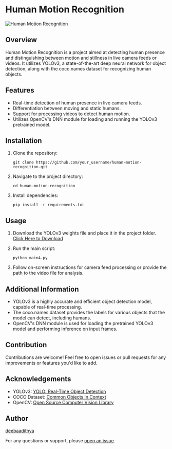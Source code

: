 # Human Motion Recognition

![Human Motion Recognition](https://img.shields.io/badge/status-active-brightgreen.svg)

## Overview
Human Motion Recognition is a project aimed at detecting human presence and distinguishing between motion and stillness in live camera feeds or videos. It utilizes YOLOv3, a state-of-the-art deep neural network for object detection, along with the coco.names dataset for recognizing human objects.

## Features
- Real-time detection of human presence in live camera feeds.
- Differentiation between moving and static humans.
- Support for processing videos to detect human motion.
- Utilizes OpenCV's DNN module for loading and running the YOLOv3 pretrained model.

## Installation
1. Clone the repository:

    ```
    git clone https://github.com/your_username/human-motion-recognition.git
    ```

2. Navigate to the project directory:

    ```
    cd human-motion-recognition
    ```

3. Install dependencies:

    ```
    pip install -r requirements.txt
    ```

## Usage
1. Download the YOLOv3 weights file and place it in the project folder. [Click Here to Download](https://yolov3.weights)

2. Run the main script:

    ```
    python main4.py
    ```

3. Follow on-screen instructions for camera feed processing or provide the path to the video file for analysis.

## Additional Information
- YOLOv3 is a highly accurate and efficient object detection model, capable of real-time processing.
- The coco.names dataset provides the labels for various objects that the model can detect, including humans.
- OpenCV's DNN module is used for loading the pretrained YOLOv3 model and performing inference on input frames.


## Contribution
Contributions are welcome! Feel free to open issues or pull requests for any improvements or features you'd like to add.

## Acknowledgements
- YOLOv3: [YOLO: Real-Time Object Detection](https://pjreddie.com/darknet/yolo/)
- COCO Dataset: [Common Objects in Context](https://cocodataset.org/)
- OpenCV: [Open Source Computer Vision Library](https://opencv.org/)

## Author
[deebaadithya](https://github.com/deebadithya)

For any questions or support, please [open an issue](https://github.com/your_username/human-motion-recognition/issues).
